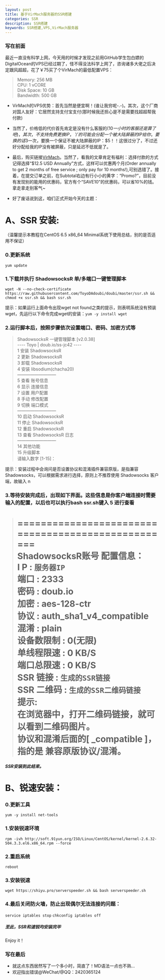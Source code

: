 ```yaml
---
layout: post
title: 基于VirMach服务器的SSR搭建
categories: SSR
description: SSR搭建
keywords: SSR搭建,VPS,VirMach服务器
---
```


### 写在前面

最近一直没有科学上网，今天用的时候才发现之前用GitHub学生包白嫖的DigitalOcean的VPS已经过期了，怪不得没法科学上网了，咨询诸多大佬之后决定跟风超超，花了￥75买了个VirMach的最低配置VPS：
> Memory: 256 MB  
> CPU: 1 vCORE  
> Disk Space: 10 GB  
> Bandwidth: 500 GB  

- VirMach的VPS优势：首先当然是便宜啊！(谁让我穷呢-.-)。其次，这个厂商对国人友好：它居然支持支付宝支付(那时候我还担心是不是需要找超超帮我付款)

- 当然了，价格低的代价首先肯定是没有什么客服的($10一小时的客服还是算了吧)，其次，不支持免费更换IP，丫的可能会分配一个被大陆屏蔽的IP给你，要换的话$3一次，要换一个保证不被大陆屏蔽的IP：$5！！这很过分了，不过还好分配给我的IP没有被屏蔽，只是延迟不低就是了。

- 最后，购买链接[VirMach](https://billing.virmach.com/cart.php)。当然了，看我的文章肯定有福利：选择付款的方式记得选择“$12.5 USD Annually”方式，这样可以优惠两个月(Order annually to get 2 months of free service ; only pay for 10 months!),可别选错了。接着，在提交订单之前，在Subtotal右边有行小小的黄字：“Promo?”，目前没有发现别的能用的优惠码，官方有个“SAVE10”的优惠码，可以省10%的钱。拿走拿走别客气~
- 好了废话说到这，咱们正式开始今天的主题：

# A、SSR 安装:

（温馨提示本教程在CentOS 6.5 x86_64 Minimal系统下使用总结，别的是否适用不保证）

### 0.更新系统

`yum update`

### 1.下载并执行 ShadowsocksR 单/多端口一键管理脚本

`wget -N --no-check-certificate https://raw.githubusercontent.com/ToyoDAdoubi/doubi/master/ssr.sh && chmod +x ssr.sh && bash ssr.sh`

提示：如果运行上面命令出现wget not found之类的提示，则表明系统没有预装wget，先运行以下命令完成wget的安装：`yum -y install wget`

### 2.运行脚本后，按照步骤依次设置端口、密码、加密方式等

>  ShadowsocksR 一键管理脚本 [v2.0.38]  
>  ---- Toyo | doub.io/ss-jc42 ----  
>  1 安装 ShadowsocksR  
>  2 更新 ShadowsocksR  
>  3 卸载 ShadowsocksR  
>  4 安装 libsodium(chacha20)  
>  —————————  
>  5 查看 账号信息  
>  6 显示 连接信息  
>  7 设置 用户配置  
>  8 手动 修改配置  
>  9 切换 端口模式  
>  —————————  
>  10 启动 ShadowsocksR  
>  11 停止 ShadowsocksR  
>  12 重启 ShadowsocksR  
>  13 查看 ShadowsocksR 日志  
>  —————————  
>  14 其他功能  
>  15 升级脚本  
>  请输入数字 [1-15]：  

提示：安装过程中会询问是否设置协议和混淆插件兼容原版，是指兼容 Shadowsocks，可以根据需求进行选择，原则上不推荐使用 Shadowsocks 客户端，故输入 n

### 3.等待安装完成后，出现如下界面。这些信息是你客户端连接时需要输入的配置，以后也可以执行bash ssr.sh键入 5 进行查看

> ===================================================  
> ShadowsocksR账号 配置信息：  
> I  P       : `服务器IP`  
> 端口       : 2333  
> 密码       : doub.io  
> 加密       : aes-128-ctr  
> 协议       : auth_sha1_v4_compatible  
> 混淆       : plain  
> 设备数限制 : 0(无限)  
> 单线程限速 : 0 KB/S  
> 端口总限速 : 0 KB/S  
> SSR   链接 : `生成的SSR链接`  
> SSR 二维码 : `生成的SSR二维码链接`  
> 提示:  
> 在浏览器中，打开二维码链接，就可以看到二维码图片。  
> 协议和混淆后面的[ _compatible ]，指的是 兼容原版协议/混淆。  
> ===================================================  

##### SSR安装到此结束。

# B、锐速安装：

### 0.更新工具

`yum -y install net-tools`

### 1.安装锐速环境

`rpm -ivh http://soft.91yun.org/ISO/Linux/CentOS/kernel/kernel-2.6.32-504.3.3.el6.x86_64.rpm --force`

### 2.重启系统

`reboot`

### 3.安装锐速

`wget https://shiyu.pro/serverspeeder.sh && bash serverspeeder.sh`

### 4.最后关闭防火墙，防止出现偶尔无法连接的问题：

`service iptables stop`
`chkconfig iptables off`


##### 至此，SSR和速锐均安装完毕
Enjoy it！

### 写在最后
- 就这点东西居然写了一个多小时，简直了！MD语法一点也不熟...
- 欢迎指出错误@WeChat/@QQ：2420365124
